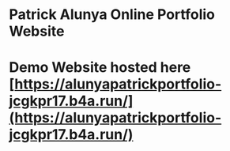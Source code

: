 # Patrick Alunya Online Portfolio Website

# Demo Website hosted here  [https://alunyapatrickportfolio-jcgkpr17.b4a.run/](https://alunyapatrickportfolio-jcgkpr17.b4a.run/)